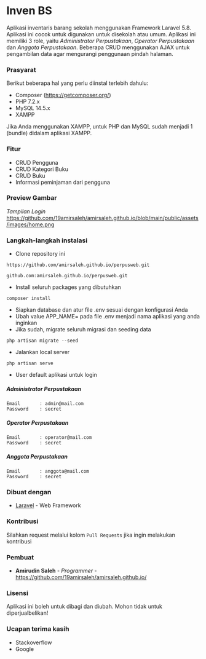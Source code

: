 # Inven BS

Aplikasi inventaris barang sekolah menggunakan Framework Laravel 5.8. Aplikasi ini cocok untuk digunakan untuk disekolah atau umum. Aplikasi ini memiliki 3 role, yaitu _Administrator Perpustakaan_, _Operator Perpustakaan_ dan _Anggota Perpustakaan_. Beberapa CRUD menggunakan AJAX untuk pengambilan data agar mengurangi penggunaan pindah halaman.

### Prasyarat

Berikut beberapa hal yang perlu diinstal terlebih dahulu:

-   Composer (https://getcomposer.org/)
-   PHP 7.2.x
-   MySQL 14.5.x
-   XAMPP

Jika Anda menggunakan XAMPP, untuk PHP dan MySQL sudah menjadi 1 (bundle) didalam aplikasi XAMPP.

### Fitur

-   CRUD Pengguna
-   CRUD Kategori Buku
-   CRUD Buku
-   Informasi peminjaman dari pengguna

### Preview Gambar
_Tampilan Login_
https://github.com/19amirsaleh/amirsaleh.github.io/blob/main/public/assets/images/home.png

### Langkah-langkah instalasi

-   Clone repository ini

```
https://github.com/amirsaleh.github.io/perpusweb.git
```

```
github.com:amirsaleh.github.io/perpusweb.git
```

-   Install seluruh packages yang dibutuhkan

```
composer install
```

-   Siapkan database dan atur file .env sesuai dengan konfigurasi Anda
-   Ubah value APP_NAME= pada file .env menjadi nama aplikasi yang anda inginkan
-   Jika sudah, migrate seluruh migrasi dan seeding data

```
php artisan migrate --seed
```

-   Jalankan local server

```
php artisan serve
```

-   User default aplikasi untuk login

##### Administrator Perpustakaan

```
Email       : admin@mail.com
Password    : secret
```

##### Operator Perpustakaan

```
Email       : operator@mail.com
Password    : secret
```

##### Anggota Perpustakaan

```
Email       : anggota@mail.com
Password    : secret
```

### Dibuat dengan

-   [Laravel](https://laravel.com) - Web Framework

### Kontribusi

Silahkan request melalui kolom `Pull Requests` jika ingin melakukan kontribusi

### Pembuat

-   **Amirudin Saleh** - _Programmer_ -https://github.com/19amirsaleh/amirsaleh.github.io/

### Lisensi

Aplikasi ini boleh untuk dibagi dan diubah. Mohon tidak untuk diperjualbelikan!

### Ucapan terima kasih

-   Stackoverflow
-   Google

